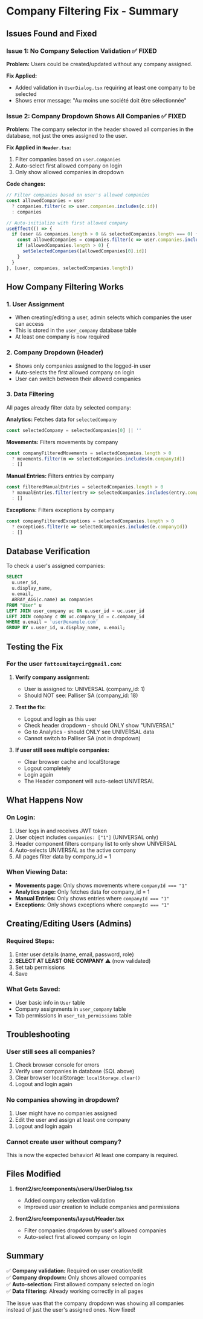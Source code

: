 # Company Filtering Fix - Summary

## Issues Found and Fixed

### Issue 1: No Company Selection Validation ✅ FIXED
**Problem:** Users could be created/updated without any company assigned.

**Fix Applied:**
- Added validation in `UserDialog.tsx` requiring at least one company to be selected
- Shows error message: "Au moins une société doit être sélectionnée"

### Issue 2: Company Dropdown Shows All Companies ✅ FIXED
**Problem:** The company selector in the header showed all companies in the database, not just the ones assigned to the user.

**Fix Applied in `Header.tsx`:**
1. Filter companies based on `user.companies`
2. Auto-select first allowed company on login
3. Only show allowed companies in dropdown

**Code changes:**
```typescript
// Filter companies based on user's allowed companies
const allowedCompanies = user 
  ? companies.filter(c => user.companies.includes(c.id))
  : companies

// Auto-initialize with first allowed company
useEffect(() => {
  if (user && companies.length > 0 && selectedCompanies.length === 0) {
    const allowedCompanies = companies.filter(c => user.companies.includes(c.id))
    if (allowedCompanies.length > 0) {
      setSelectedCompanies([allowedCompanies[0].id])
    }
  }
}, [user, companies, selectedCompanies.length])
```

## How Company Filtering Works

### 1. User Assignment
- When creating/editing a user, admin selects which companies the user can access
- This is stored in the `user_company` database table
- At least one company is now required

### 2. Company Dropdown (Header)
- Shows only companies assigned to the logged-in user
- Auto-selects the first allowed company on login
- User can switch between their allowed companies

### 3. Data Filtering
All pages already filter data by selected company:

**Analytics:** Fetches data for `selectedCompany`
```typescript
const selectedCompany = selectedCompanies[0] || ''
```

**Movements:** Filters movements by company
```typescript
const companyFilteredMovements = selectedCompanies.length > 0
  ? movements.filter(m => selectedCompanies.includes(m.companyId))
  : []
```

**Manual Entries:** Filters entries by company
```typescript
const filteredManualEntries = selectedCompanies.length > 0
  ? manualEntries.filter(entry => selectedCompanies.includes(entry.companyId))
  : []
```

**Exceptions:** Filters exceptions by company
```typescript
const companyFilteredExceptions = selectedCompanies.length > 0
  ? exceptions.filter(e => selectedCompanies.includes(e.companyId))
  : []
```

## Database Verification

To check a user's assigned companies:
```sql
SELECT 
  u.user_id, 
  u.display_name, 
  u.email, 
  ARRAY_AGG(c.name) as companies 
FROM "User" u 
LEFT JOIN user_company uc ON u.user_id = uc.user_id 
LEFT JOIN company c ON uc.company_id = c.company_id 
WHERE u.email = 'user@example.com'
GROUP BY u.user_id, u.display_name, u.email;
```

## Testing the Fix

### For the user `fattoumitaycir@gmail.com`:

1. **Verify company assignment:**
   - User is assigned to: UNIVERSAL (company_id: 1)
   - Should NOT see: Palliser SA (company_id: 18)

2. **Test the fix:**
   - Logout and login as this user
   - Check header dropdown - should ONLY show "UNIVERSAL"
   - Go to Analytics - should ONLY see UNIVERSAL data
   - Cannot switch to Palliser SA (not in dropdown)

3. **If user still sees multiple companies:**
   - Clear browser cache and localStorage
   - Logout completely
   - Login again
   - The Header component will auto-select UNIVERSAL

## What Happens Now

### On Login:
1. User logs in and receives JWT token
2. User object includes `companies: ["1"]` (UNIVERSAL only)
3. Header component filters company list to only show UNIVERSAL
4. Auto-selects UNIVERSAL as the active company
5. All pages filter data by company_id = 1

### When Viewing Data:
- **Movements page:** Only shows movements where `companyId === "1"`
- **Analytics page:** Only fetches data for company_id = 1
- **Manual Entries:** Only shows entries where `companyId === "1"`
- **Exceptions:** Only shows exceptions where `companyId === "1"`

## Creating/Editing Users (Admins)

### Required Steps:
1. Enter user details (name, email, password, role)
2. **SELECT AT LEAST ONE COMPANY** ⚠️ (now validated)
3. Set tab permissions
4. Save

### What Gets Saved:
- User basic info in `User` table
- Company assignments in `user_company` table
- Tab permissions in `user_tab_permissions` table

## Troubleshooting

### User still sees all companies?
1. Check browser console for errors
2. Verify user companies in database (SQL above)
3. Clear browser localStorage: `localStorage.clear()`
4. Logout and login again

### No companies showing in dropdown?
1. User might have no companies assigned
2. Edit the user and assign at least one company
3. Logout and login again

### Cannot create user without company?
This is now the expected behavior! At least one company is required.

## Files Modified

1. **front2/src/components/users/UserDialog.tsx**
   - Added company selection validation
   - Improved user creation to include companies and permissions

2. **front2/src/components/layout/Header.tsx**
   - Filter companies dropdown by user's allowed companies
   - Auto-select first allowed company on login

## Summary

✅ **Company validation:** Required on user creation/edit  
✅ **Company dropdown:** Only shows allowed companies  
✅ **Auto-selection:** First allowed company selected on login  
✅ **Data filtering:** Already working correctly in all pages  

The issue was that the company dropdown was showing all companies instead of just the user's assigned ones. Now fixed!
